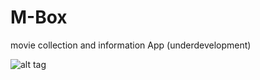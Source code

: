 # M-Box
movie collection and information App (underdevelopment)

![alt tag](https://github.com/DenHive/M-Box/blob/master/app/screenshots/popular.png)
